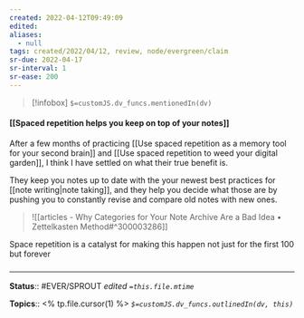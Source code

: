 ```yaml
---
created: 2022-04-12T09:49:09 
edited: 
aliases:
  - null
tags: created/2022/04/12, review, node/evergreen/claim
sr-due: 2022-04-17
sr-interval: 1
sr-ease: 200
---
```

> [!infobox]
`$=customJS.dv_funcs.mentionedIn(dv)`

#### [[Spaced repetition helps you keep on top of your notes]]

After a few months of practicing 
[[Use spaced repetition as a memory tool for your second brain]] 
and
[[Use spaced repetition to weed your digital garden]],
I think I have settled on what their true benefit is.

They keep you notes up to date with the your newest best practices for [[note writing|note taking]], and they help you decide what those are by pushing you to constantly revise and compare old notes with new ones.

> ![[articles - Why Categories for Your Note Archive Are a Bad Idea • Zettelkasten Method#^300003286]]

Space repetition is a catalyst for making this happen not just for the first 100 but forever



### <hr class="footnote"/>

**Status**:: #EVER/SPROUT
*edited `=this.file.mtime`*

**Topics**:: <% tp.file.cursor(1) %>
*`$=customJS.dv_funcs.outlinedIn(dv, this)`*
